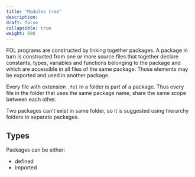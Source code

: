```yaml
---
title: "Modules tree"
description: 
draft: false
collapsible: true
weight: 600
---
```


FOL programs are constructed by linking together packages. A package in turn is constructed from one or more source files that together declare constants, types, variables and functions belonging to the package and which are accessible in all files of the same package. Those elements may be exported and used in another package. 


Every file with extension `.fol` in a folder is part of a package. Thus every file in the folder that uses the same package name, share the same scope between each other. 

Two packages can't exist in same folder, so it is suggested using hierarchy folders to separate packages. 

## Types

Packages can be either:
- defined
- imported
